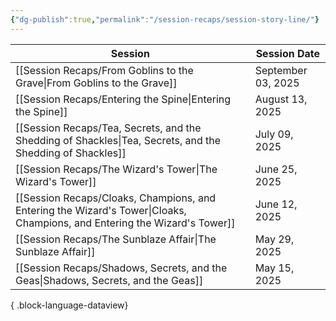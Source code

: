 ```yaml
---
{"dg-publish":true,"permalink":"/session-recaps/session-story-line/"}
---
```


| Session                                                                                                                      | Session Date       |
| ---------------------------------------------------------------------------------------------------------------------------- | ------------------ |
| [[Session Recaps/From Goblins to the Grave\|From Goblins to the Grave]]                                                   | September 03, 2025 |
| [[Session Recaps/Entering the Spine\|Entering the Spine]]                                                                 | August 13, 2025    |
| [[Session Recaps/Tea, Secrets, and the Shedding of Shackles\|Tea, Secrets, and the Shedding of Shackles]]                 | July 09, 2025      |
| [[Session Recaps/The Wizard's Tower\|The Wizard's Tower]]                                                                 | June 25, 2025      |
| [[Session Recaps/Cloaks, Champions, and Entering the Wizard's Tower\|Cloaks, Champions, and Entering the Wizard's Tower]] | June 12, 2025      |
| [[Session Recaps/The Sunblaze Affair\|The Sunblaze Affair]]                                                               | May 29, 2025       |
| [[Session Recaps/Shadows, Secrets, and the Geas\|Shadows, Secrets, and the Geas]]                                         | May 15, 2025       |

{ .block-language-dataview}

